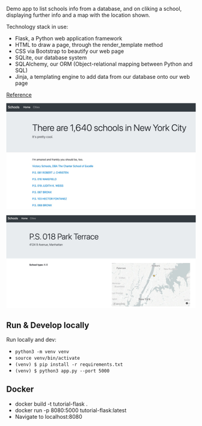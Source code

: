 Demo app to list schools info from a database, and on cliking a school, displaying further info and a map with the location shown.

Technology stack in use:

- Flask, a Python web application framework
- HTML to draw a page, through the render_template method
- CSS via Bootstrap to beautify our web page
- SQLite, our database system
- SQLAlchemy, our ORM (Object-relational mapping between Python and SQL)
- Jinja, a templating engine to add data from our database onto our web page

[Reference](http://jonathansoma.com/tutorials/flask-sqlalchemy-mapbox/)

<p align="center">
<img src="main.jpg" width="750">
</p>

<p align="center">
<img src="school.jpg" width="750">
</p>

## Run & Develop locally
Run locally and dev:
* `python3 -m venv venv`
* `source venv/bin/activate`
* `(venv) $ pip install -r requirements.txt`
* `(venv) $ python3 app.py --port 5000`

## Docker
- docker build -t tutorial-flask .
- docker run -p 8080:5000 tutorial-flask:latest
- Navigate to localhost:8080